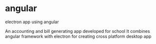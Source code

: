 # angular
electron app using angular

An accounting and bill generating app developed for school
It combines angular framework with electron for creating cross platform desktop app
